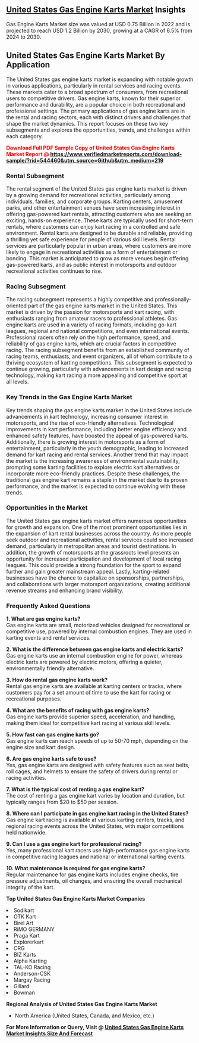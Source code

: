 <h2><a href="https://www.verifiedmarketreports.com/download-sample/?rid=544460&amp;utm_source=Github&amp;utm_medium=219" target="_blank">United States Gas Engine Karts Market</a> Insights</h2><p>Gas Engine Karts Market size was valued at USD 0.75 Billion in 2022 and is projected to reach USD 1.2 Billion by 2030, growing at a CAGR of 6.5% from 2024 to 2030.</p><p> <h2>United States Gas Engine Karts Market By Application</h2> <p>The United States gas engine karts market is expanding with notable growth in various applications, particularly in rental services and racing events. These markets cater to a broad spectrum of consumers, from recreational users to competitive drivers. Gas engine karts, known for their superior performance and durability, are a popular choice in both recreational and professional settings. The primary applications of gas engine karts are in the rental and racing sectors, each with distinct drivers and challenges that shape the market dynamics. This report focuses on these two key subsegments and explores the opportunities, trends, and challenges within each category.</p> <p><strong><p><span class=""><span style="color: #ff0000;"><strong>Download Full PDF Sample Copy of United States Gas Engine Karts Market Report</strong> @ </span><a href="https://www.verifiedmarketreports.com/download-sample/?rid=544460&amp;utm_source=Github&amp;utm_medium=219" target="_blank">https://www.verifiedmarketreports.com/download-sample/?rid=544460&amp;utm_source=Github&amp;utm_medium=219</a></span></p></strong></p> <h3>Rental Subsegment</h3> <p>The rental segment of the United States gas engine karts market is driven by a growing demand for recreational activities, particularly among individuals, families, and corporate groups. Karting centers, amusement parks, and other entertainment venues have seen increasing interest in offering gas-powered kart rentals, attracting customers who are seeking an exciting, hands-on experience. These karts are typically used for short-term rentals, where customers can enjoy kart racing in a controlled and safe environment. Rental karts are designed to be durable and reliable, providing a thrilling yet safe experience for people of various skill levels. Rental services are particularly popular in urban areas, where customers are more likely to engage in recreational activities as a form of entertainment or bonding. This market is anticipated to grow as more venues begin offering gas-powered karts, and as public interest in motorsports and outdoor recreational activities continues to rise.</p> <h3>Racing Subsegment</h3> <p>The racing subsegment represents a highly competitive and professionally-oriented part of the gas engine karts market in the United States. This market is driven by the passion for motorsports and kart racing, with enthusiasts ranging from amateur racers to professional athletes. Gas engine karts are used in a variety of racing formats, including go-kart leagues, regional and national competitions, and even international events. Professional racers often rely on the high performance, speed, and reliability of gas engine karts, which are crucial factors in competitive racing. The racing subsegment benefits from an established community of racing teams, enthusiasts, and event organizers, all of whom contribute to a thriving ecosystem of karting competitions. This subsegment is expected to continue growing, particularly with advancements in kart design and racing technology, making kart racing a more appealing and competitive sport at all levels.</p> <h3>Key Trends in the Gas Engine Karts Market</h3> <p>Key trends shaping the gas engine karts market in the United States include advancements in kart technology, increasing consumer interest in motorsports, and the rise of eco-friendly alternatives. Technological improvements in kart performance, including better engine efficiency and enhanced safety features, have boosted the appeal of gas-powered karts. Additionally, there is growing interest in motorsports as a form of entertainment, particularly in the youth demographic, leading to increased demand for kart racing and rental services. Another trend that may impact the market is the increasing awareness of environmental sustainability, prompting some karting facilities to explore electric kart alternatives or incorporate more eco-friendly practices. Despite these challenges, the traditional gas engine kart remains a staple in the market due to its proven performance, and the market is expected to continue evolving with these trends.</p> <h3>Opportunities in the Market</h3> <p>The United States gas engine karts market offers numerous opportunities for growth and expansion. One of the most prominent opportunities lies in the expansion of kart rental businesses across the country. As more people seek outdoor and recreational activities, rental services could see increased demand, particularly in metropolitan areas and tourist destinations. In addition, the growth of motorsports at the grassroots level presents an opportunity for increased participation and development of local racing leagues. This could provide a strong foundation for the sport to expand further and gain greater mainstream appeal. Lastly, karting-related businesses have the chance to capitalize on sponsorships, partnerships, and collaborations with larger motorsport organizations, creating additional revenue streams and enhancing brand visibility.</p> <h3>Frequently Asked Questions</h3> <p><strong>1. What are gas engine karts?</strong><br> Gas engine karts are small, motorized vehicles designed for recreational or competitive use, powered by internal combustion engines. They are used in karting events and rental services.</p> <p><strong>2. What is the difference between gas engine karts and electric karts?</strong><br> Gas engine karts use an internal combustion engine for power, whereas electric karts are powered by electric motors, offering a quieter, environmentally friendly alternative.</p> <p><strong>3. How do rental gas engine karts work?</strong><br> Rental gas engine karts are available at karting centers or tracks, where customers pay for a set amount of time to use the kart for racing or recreational purposes.</p> <p><strong>4. What are the benefits of racing with gas engine karts?</strong><br> Gas engine karts provide superior speed, acceleration, and handling, making them ideal for competitive kart racing at various skill levels.</p> <p><strong>5. How fast can gas engine karts go?</strong><br> Gas engine karts can reach speeds of up to 50-70 mph, depending on the engine size and kart design.</p> <p><strong>6. Are gas engine karts safe to use?</strong><br> Yes, gas engine karts are designed with safety features such as seat belts, roll cages, and helmets to ensure the safety of drivers during rental or racing activities.</p> <p><strong>7. What is the typical cost of renting a gas engine kart?</strong><br> The cost of renting a gas engine kart varies by location and duration, but typically ranges from $20 to $50 per session.</p> <p><strong>8. Where can I participate in gas engine kart racing in the United States?</strong><br> Gas engine kart racing is available at various karting centers, tracks, and regional racing events across the United States, with major competitions held nationwide.</p> <p><strong>9. Can I use a gas engine kart for professional racing?</strong><br> Yes, many professional kart racers use high-performance gas engine karts in competitive racing leagues and national or international karting events.</p> <p><strong>10. What maintenance is required for gas engine karts?</strong><br> Regular maintenance for gas engine karts includes engine checks, tire pressure adjustments, oil changes, and ensuring the overall mechanical integrity of the kart.</p> </p><p><strong>Top United States Gas Engine Karts Market Companies</strong></p><div data-test-id=""><p><li>Sodikart</li><li> OTK Kart</li><li> Birel Art</li><li> RiMO GERMANY</li><li> Praga Kart</li><li> Explorerkart</li><li> CRG</li><li> BIZ Karts</li><li> Alpha Karting</li><li> TAL-KO Racing</li><li> Anderson-CSK</li><li> Margay Racing</li><li> Gillard</li><li> Bowman</li></p><div><strong>Regional Analysis of&nbsp;United States Gas Engine Karts Market</strong></div><ul><li dir="ltr"><p dir="ltr">North America&nbsp;(United States, Canada, and Mexico, etc.)</p></li></ul><p><strong>For More Information or Query, Visit @&nbsp;</strong><strong><a href="https://www.verifiedmarketreports.com/product/gas-engine-karts-market/?utm_source=Github&amp;utm_medium=219" target="_blank">United States Gas Engine Karts Market Insights Size And Forecast</a></strong></p></div>
